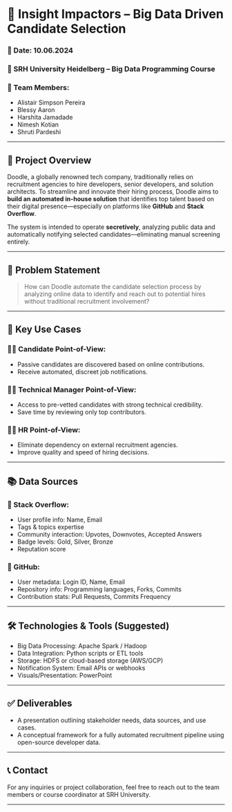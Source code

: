 # 🚀 Insight Impactors – Big Data Driven Candidate Selection

### 📅 Date: 10.06.2024  
### 🏫 SRH University Heidelberg – Big Data Programming Course  
### 👥 Team Members:
- Alistair Simpson Pereira  
- Blessy Aaron  
- Harshita Jamadade  
- Nimesh Kotian  
- Shruti Pardeshi  

---

## 📌 Project Overview

Doodle, a globally renowned tech company, traditionally relies on recruitment agencies to hire developers, senior developers, and solution architects. To streamline and innovate their hiring process, Doodle aims to **build an automated in-house solution** that identifies top talent based on their digital presence—especially on platforms like **GitHub** and **Stack Overflow**.

The system is intended to operate **secretively**, analyzing public data and automatically notifying selected candidates—eliminating manual screening entirely.

---

## 🧩 Problem Statement

> How can Doodle automate the candidate selection process by analyzing online data to identify and reach out to potential hires without traditional recruitment involvement?

---

## 🎯 Key Use Cases

### 👨‍💻 Candidate Point-of-View:
- Passive candidates are discovered based on online contributions.
- Receive automated, discreet job notifications.

### 🧑‍💼 Technical Manager Point-of-View:
- Access to pre-vetted candidates with strong technical credibility.
- Save time by reviewing only top contributors.

### 🧑‍💼 HR Point-of-View:
- Eliminate dependency on external recruitment agencies.
- Improve quality and speed of hiring decisions.

---

## 📚 Data Sources

### 📌 Stack Overflow:
- User profile info: Name, Email
- Tags & topics expertise
- Community interaction: Upvotes, Downvotes, Accepted Answers
- Badge levels: Gold, Silver, Bronze
- Reputation score

### 📌 GitHub:
- User metadata: Login ID, Name, Email
- Repository info: Programming languages, Forks, Commits
- Contribution stats: Pull Requests, Commits Frequency

---

## 🛠️ Technologies & Tools (Suggested)
- Big Data Processing: Apache Spark / Hadoop
- Data Integration: Python scripts or ETL tools
- Storage: HDFS or cloud-based storage (AWS/GCP)
- Notification System: Email APIs or webhooks
- Visuals/Presentation: PowerPoint

---

## ✅ Deliverables
- A presentation outlining stakeholder needs, data sources, and use cases.
- A conceptual framework for a fully automated recruitment pipeline using open-source developer data.

---

## 📞 Contact
For any inquiries or project collaboration, feel free to reach out to the team members or course coordinator at SRH University.

---
